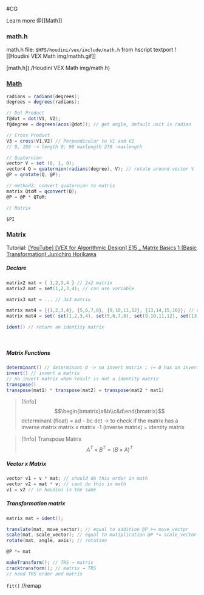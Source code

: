 #CG 

Learn more @[[Math]]

### math.h
math.h file: `$HFS/houdini/vex/include/math.h` from hscript textport
![[Houdini VEX Math img/mathh.gif]]


[math.h](./Houdini VEX Math img/math.h)


### [Math](https://youtu.be/xmgp53xPA9M)

```C#
radians = radians(degrees);
degrees = degrees(radians);
```

```C#
// Dot Product
f@dot = dot(V1, V2);
f@degree = degrees(acos(@dot)); // get angle, default unit is radian

// Cross Product
V3 = cross(V1,V2) // Perpendicular to V1 and V2
// 0, 180 -> length 0; 90 maxlength 270 -maxlength

// Quaternion
vector V = set (0, 1, 0);
vector4 Q = quaternion(radians(degree), V); // rotate around vector V
@P = qrotate(Q, @P);

// method2: convert quaternion to matrix
matrix QtoM = qconvert(Q);
@P = @P * QToM;

// Matrix
```


`$PI`


### Matrix
Tutorial: [[YouTube] [VEX for Algorithmic Design] E15 _ Matrix Basics 1 (Basic Transformation) Junichiro Horikawa](https://youtu.be/ScYtNmnyF9A)

##### Declare
```C#
matrix2 mat = { 1,2,3,4 } // 2x2 matrix
matrix2 mat = set(1,2,3,4); // can use variable

matrix3 mat = ... // 3x3 matrix   

matrix mat4 = {{1,2,3,4}, {5,6,7,8}, {9,10,11,12}, {13,14,15,16}}; // use vector4 decalare matrix
matrix mat4 = set( set(1,2,3,4), set(5,6,7,8), set(9,10,11,12), set(13,14,15,16)); // use vector4 decalare matrix

ident() // return an identity matrix
```
<br/>

  
##### Matrix Functions
```C#
determinant() // determinant 0 -> no invert matrix ; != 0 has an invert matrix
invert() // invert a matrix 
// no invert matrix when result is not a identity matrix
transpose()
transpose(mat1) * transpose(mat2) = transpose(mat2 * mat1)
```

> [!info] 
> $$\begin{bmatrix}a&b\\c&d\end{bmatrix}$$ 
> determinant (float) = a*d - b*c
> det -> to check if the matrix has a inverse matrix
> matrix x matrix -1 (inverse matrix) = identity matrix


> [!info] Transpose Matrix
> $$ A^T \times B^T = (B \times A)^T $$

  
##### Vector x Matrix
```C#
vector v1 = v * mat; // should do this order in math
vector v2 = mat * v; // cant do this in math
v1 = v2 // in houdini is the same
```

##### Transformation matrix
```C#
matrix mat = ident();

translate(mat, move_vector); // equal to addition @P += move_vectpr
scale(mat, scale_vector); // equal to mutiplication @P *= scale_vector
rotate(mat, angle, axis); // rotation

@P *= mat
```

```C#
makeTransform(); // TRS → matrix
cracktransform(); // matrix → TRS
// need TRS order and matrix
```

  
`fit()` //remap